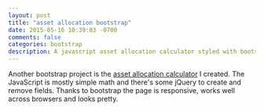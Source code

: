 ```yaml
---
layout: post
title: "asset allocation bootstrap"
date: 2015-05-16 10:39:03 -0700
comments: false
categories: bootstrap
description: A javascript asset allocation calculator styled with bootstrap.
---
```

Another bootstrap project is the <a href='http://maciejkus.com/asset-allocation/'>asset allocation calculator</a> I created. The JavaScript is mostly simple math and there's some jQuery to create and remove fields. Thanks to bootstrap the page is responsive, works well across browsers and looks pretty. 

